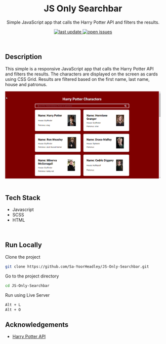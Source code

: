 <div align="center">

  <h1>JS Only Searchbar</h1>
  
  <p>
    Simple JavaScript app that calls the Harry Potter API and filters the results. 
  </p>
  
<!-- Badges -->
<p>
  <a href="">
    <img src="https://img.shields.io/github/last-commit/Sa-YoorHeadley/JS-Only-Searchbar" alt="last update" />
  </a>
  <a href="https://github.com/Sa-YoorHeadley/JS-Only-Searchbar/issues/">
    <img src="https://img.shields.io/github/issues/Sa-YoorHeadley/JS-Only-Searchbar" alt="open issues" />
  </a>
</p>
</div>

<br />

## Description 
This simple is a responsive JavaScript app that calls the Harry Potter API and filters the results. The characters are displayed on the screen as cards using CSS Grid. Results are filtered based on the first name, last name, house and patronus.
<!-- Video -->
<div align="center"> 
  <img src="https://github.com/Sa-YoorHeadley/JS-Only-Searchbar/blob/main/assets/Preview.gif?raw=true" alt="screenshot" />
</div>

<br />

<!-- TechStack -->
## Tech Stack
  <ul>
    <li>Javascript</li>
    <li>SCSS</li>
    <li>HTML</li>
  </ul>

<br />

<!-- Run Locally -->
## Run Locally

Clone the project

```bash
git clone https://github.com/Sa-YoorHeadley/JS-Only-Searchbar.git
```

Go to the project directory

```bash
cd JS-Only-Searchbar
```

Run using Live Server
```
Alt + L 
Alt + O
```

<!-- Acknowledgements -->
## Acknowledgements

- [Harry Potter API](http://hp-api.herokuapp.com)

